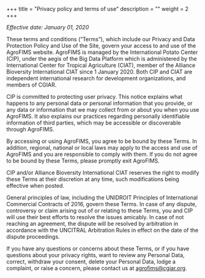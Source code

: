+++
title = "Privacy policy and terms of use"
description = ""
weight = 2
+++


*Effective date: January 01, 2020*


These terms and conditions (“Terms”), which include our Privacy and Data Protection Policy and Use of the Site, govern your access to and use of the AgroFIMS website. AgroFIMS is managed by the International Potato Center (CIP), under the aegis of the Big Data Platform which is administered by the International Center for Tropical Agriculture (CIAT), member of the Alliance Bioversity International CIAT since 1 January 2020. Both CIP and CIAT are independent international research for development organizations, and members of CGIAR.

CIP is committed to protecting user privacy. This notice explains what happens to any personal data or personal information that you provide, or any data or information that we may collect from or about you when you use AgroFIMS. It also explains our practices regarding personally identifiable information of third parties, which may be accessible or discoverable through AgroFIMS.

By accessing or using AgroFIMS, you agree to be bound by these Terms. In addition, regional, national or local laws may apply to the access and use of AgroFIMS and you are responsible to comply with them. If you do not agree to be bound by these Terms, please promptly exit AgroFIMS.

CIP and/or Alliance Bioversity International CIAT reserves the right to modify these Terms at their discretion at any time, such modifications being effective when posted.

General principles of law, including the UNIDROIT Principles of International Commercial Contracts of 2016, govern these Terms. In case of any dispute, controversy or claim arising out of or relating to these Terms, you and CIP will use their best efforts to resolve the issues amicably. In case of not reaching an agreement, the dispute will be resolved by arbitration in accordance with the UNCITRAL Arbitration Rules in effect on the date of the dispute proceedings.

If you have any questions or concerns about these Terms, or if you have questions about your privacy rights, want to review any Personal Data, correct, withdraw your consent, delete your Personal Data, lodge a complaint, or raise a concern, please contact us at agrofims@cgiar.org.



